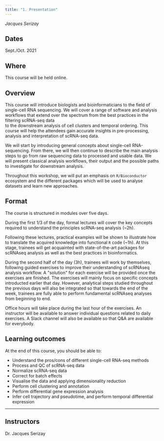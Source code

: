 ```yaml
---
title: "1. Presentation"
---
```


_Jacques Serizay_  

## Dates
Sept./Oct. 2021

## Where

This course will be held online.

## Overview

This course will introduce biologists and bioinformaticians to the 
field of single-cell RNA sequencing. 
We will cover a range of software and analysis workflows that extend 
over the spectrum from the best practices in the filtering scRNA-seq data  
to the downstream analysis of cell clusters and temporal ordering. 
This course will help the attendees gain accurate insights in pre-processing, 
analysis and interpretation of scRNA-seq data.

We will start by introducing general concepts about single-cell RNA-sequencing. 
From there, we will then continue to describe the main analysis steps to go from 
raw sequencing data to processed and usable data. We will present classical 
analysis workflows, their output and the possible paths to investigate for 
downstream analysis.  

Throughout this workshop, we will put an emphasis on `R/Bioconductor` ecosystem 
and the different packages which will be used to analyse datasets and learn new approaches. 

## Format

The course is structured in modules over five days.  

During the first 1/3 of the day, formal lectures will cover the key 
concepts required to understand the principles scRNA-seq analysis (~2h).

Following these lectures, practical examples will be shown to illustrate how 
to translate the acquired knowledge into functional `R` code (~1h). At this stage, 
trainees will get acquainted with state-of-the-art packages for scRNAseq analysis 
as well as the best practices in bioinformatics. 

During the second half of the day (3h), trainees will work by themselves, following 
guided exercises to improve their understanding of scRNAseq analysis workflow.
A "solution" for each exercise will be provided once the exercises are finished. 
The exercises will mainly focus on specific concepts introducted earlier that day.
However, analytical steps studied throughout the previous days will also 
be integrated so that towards the end of the week, trainees are fully able 
to perform fundamental scRNAseq analyses from beginning to end. 

Office hours will take place during the last hour of the exercises. An 
instructor will be available to answer individual questions related to daily exercises. 
A Slack channel will also be available so that Q&A are available for everybody.

<!-- ## Targeted audience and required background

The course will be mostly beneficial to those who have, or will shortly have, scRNA-seq data ready to analyse.  

The material is suitable both for experimentalists who want to learn 
more about data-analysis as well as computational biologists 
who want to learn about scRNA-seq methods.  

Examples demonstrated in this course can be applied to any experimental protocol or biological system.

The requirements for this course are: 

1. Working knowledge of Unix / command line interface (managing files, running programs, reading manuals!). Basic bash commands (`cd`, `ls`, `...`) and CLI usage will _not_ be covered in this course. We advice attendees to not register if they lack fundamental experience in CLI.
2. Programming experience in `R` (writing a function, basic I/O operations, variable types, using packages). `Bioconductor` experience is a plus. 
3. Familiarity with next-generation sequencing data and its analyses (using alignment and quantification tools for bulk sequencing data) -->

## Learning outcomes

At the end of this course, you should be able to:

- Understand the pros/cons of different single-cell RNA-seq methods
- Process and QC of scRNA-seq data
- Normalize scRNA-seq data
- Correct for batch effects
- Visualise the data and applying dimensionality reduction
- Perform cell clustering and annotation 
- Perform differential gene expression analysis
- Infer cell trajectory and pseudotime, and perform temporal differential expression 

--- 

## Instructors

Dr. Jacques Serizay  

